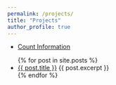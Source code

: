 ```yaml
---
permalink: /projects/
title: "Projects"
author_profile: true
---
```


<ul>
    <li>
      <a href="{% post_url 2024-09-01-count-information %}">Count Information</a>
    </li>
</ul>

<ul>
  {% for post in site.posts %}
    <li>
      <a href="{{ post.url }}">{{ post.title }}</a>
      {{ post.excerpt }}
    </li>
  {% endfor %}
</ul>